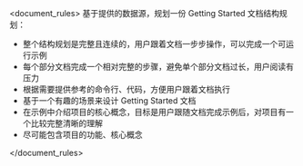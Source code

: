 <document_rules>
基于提供的数据源，规划一份 Getting Started 文档结构规划：
  - 整个结构规划是完整且连续的，用户跟着文档一步步操作，可以完成一个可运行示例
  - 每个部分文档完成一个相对完整的步骤，避免单个部分文档过长，用户阅读有压力
  - 根据需要提供参考的命令行、代码，方便用户跟着文档执行
  - 基于一个有趣的场景来设计 Getting Started 文档
  - 在示例中介绍项目的核心概念，目标是用户跟随文档完成示例后，对项目有一个比较完整清晰的理解
  - 尽可能包含项目的功能、核心概念

</document_rules>
